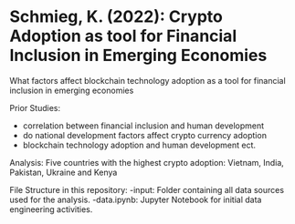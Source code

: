 # Schmieg, K. (2022): Crypto Adoption as tool for Financial Inclusion in Emerging Economies
 
What factors affect blockchain technology adoption as a tool for financial inclusion in emerging economies 

Prior Studies: 
- correlation between financial inclusion and human development 
- do national development factors affect crypto currency adoption
- blockchain technology adoption and human development 
ect. 

Analysis: 
Five countries with the highest crypto adoption: Vietnam, India, Pakistan, Ukraine and Kenya 


File Structure in this repository:
-input: Folder containing all data sources used for the analysis.
-data.ipynb: Jupyter Notebook for initial data engineering activities.
